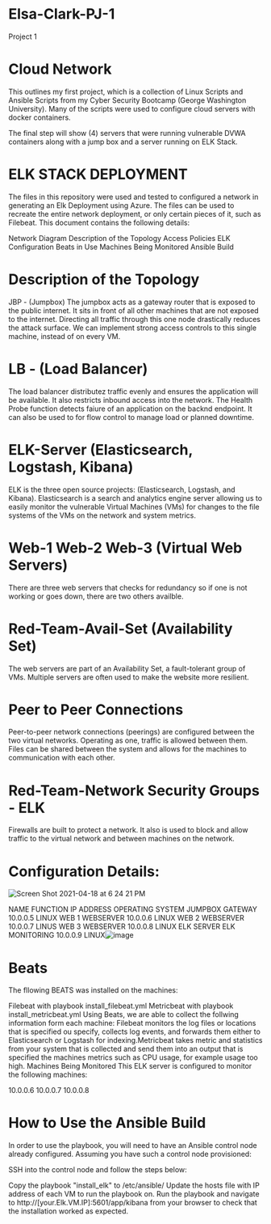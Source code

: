 # Elsa-Clark-PJ-1
Project 1 

# Cloud Network  


This outlines my first project, which is a collection of Linux Scripts and Ansible Scripts from my Cyber Security Bootcamp (George Washington University). 
Many of the scripts were used to configure cloud servers with docker containers. 

The final step will show (4) servers that were running vulnerable DVWA containers along with a jump box and a server running on ELK Stack.  


# ELK STACK DEPLOYMENT 

The files in this repository were used and tested to configured a network in generating an Elk Deployment using Azure. The files can be used to recreate the entire network deployment, or only certain pieces of it, such as Filebeat.
This document contains the following details:

Network Diagram
Description of the Topology
Access Policies
ELK Configuration
Beats in Use
Machines Being Monitored
Ansible Build

# Description of the Topology
JBP - (Jumpbox)
The jumpbox acts as a gateway router that is exposed to the public internet. It sits in front of all other machines that are not exposed to the internet. Directing all traffic through this one node drastically reduces the attack surface. We can implement strong access controls to this single machine, instead of on every VM.

 # LB - (Load Balancer)
The load balancer distributez traffic evenly and ensures the application will be available. It also restricts inbound access into the network. The Health Probe function detects faiure of an application on the backnd endpoint. It can also be used to for flow control to manage load or planned downtime. 

# ELK-Server (Elasticsearch, Logstash, Kibana)
ELK is the three open source projects: (Elasticsearch, Logstash, and Kibana). Elasticsearch is a search and analytics engine server allowing us to easily monitor the vulnerable Virtual Machines (VMs) for changes to the file systems of the VMs on the network and system metrics.

# Web-1 Web-2 Web-3 (Virtual Web Servers)
There are three web servers that checks for redundancy so if one is not working or goes down, there are two others availble.

# Red-Team-Avail-Set (Availability Set)
The web servers are part of an Availability Set, a fault-tolerant group of VMs. Multiple servers are often used to make the website more resilient.

# Peer to Peer Connections 
Peer-to-peer network connections (peerings) are configured between the two virtual networks. Operating as one, traffic is allowed between them. Files can be shared between the system and allows for the machines to communication with each other.

# Red-Team-Network Security Groups - ELK
Firewalls are built to protect a network. It also is used to block and allow traffic to the virtual network and between machines on the network.

# Configuration Details:

 ![Screen Shot 2021-04-18 at 6 24 21 PM](https://user-images.githubusercontent.com/71534804/115162766-4ee13f80-a073-11eb-80c9-c8fdaebc6c1e.png)
 
 NAME 	FUNCTION	IP ADDRESS	OPERATING SYSTEM 
JUMPBOX	GATEWAY	10.0.0.5	LINUX
WEB 1	WEBSERVER	10.0.0.6	LINUX
WEB 2	WEBSERVER	10.0.0.7	LINUS
WEB 3	WEBSERVER	10.0.0.8	LINUX
ELK SERVER	ELK MONITORING	10.0.0.9	LINUX![image](https://user-images.githubusercontent.com/71534804/115162925-4a695680-a074-11eb-9514-7ac40198d4d7.png)
 
 
 
 
 
 
 
 
 
 
 
 
 
 
 
 
 
 
# Beats
The fllowing BEATS was installed on the machines:

Filebeat with playbook install_filebeat.yml
Metricbeat with playbook install_metricbeat.yml
Using Beats, we are able to collect the follwing information form each machine: 
Filebeat monitors the log files or locations that is specified ou specify, collects log events, and forwards them either to Elasticsearch or Logstash for indexing.Metricbeat takes metric and statistics from your system that is collected and send them into an output that is specified the machines metrics such as CPU usage, for example usage too high.
Machines Being Monitored
This ELK server is configured to monitor the following machines:

10.0.0.6
10.0.0.7
10.0.0.8
# How to Use the Ansible Build
In order to use the playbook, you will need to have an Ansible control node already configured. Assuming you have such a control node provisioned:

SSH into the control node and follow the steps below:

Copy the playbook "install_elk" to /etc/ansible/
Update the hosts file with IP address of each VM to run the playbook on.
Run the playbook and navigate to http://[your.Elk.VM.IP]:5601/app/kibana from your browser to check that the installation worked as expected.
 
 
